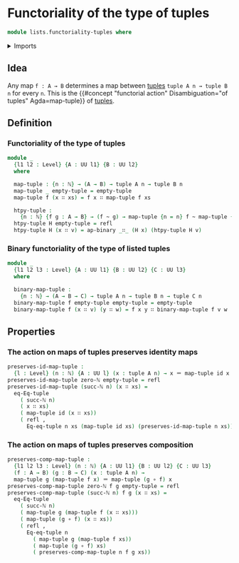 # Functoriality of the type of tuples

```agda
module lists.functoriality-tuples where
```

<details><summary>Imports</summary>

```agda
open import elementary-number-theory.natural-numbers

open import foundation.action-on-identifications-binary-functions
open import foundation.dependent-pair-types
open import foundation.function-extensionality
open import foundation.function-types
open import foundation.homotopies
open import foundation.identity-types
open import foundation.postcomposition-functions
open import foundation.universe-levels
open import foundation.whiskering-homotopies-composition

open import lists.tuples

open import univalent-combinatorics.standard-finite-types
```

</details>

## Idea

Any map `f : A → B` determines a map between [tuples](lists.tuples.md)
`tuple A n → tuple B n` for every `n`. This is the
{{#concept "functorial action" Disambiguation="of tuples" Agda=map-tuple}} of
[tuples](lists.tuples.md).

## Definition

### Functoriality of the type of tuples

```agda
module _
  {l1 l2 : Level} {A : UU l1} {B : UU l2}
  where

  map-tuple : {n : ℕ} → (A → B) → tuple A n → tuple B n
  map-tuple _ empty-tuple = empty-tuple
  map-tuple f (x ∷ xs) = f x ∷ map-tuple f xs

  htpy-tuple :
    {n : ℕ} {f g : A → B} → (f ~ g) → map-tuple {n = n} f ~ map-tuple {n = n} g
  htpy-tuple H empty-tuple = refl
  htpy-tuple H (x ∷ v) = ap-binary _∷_ (H x) (htpy-tuple H v)
```

### Binary functoriality of the type of listed tuples

```agda
module _
  {l1 l2 l3 : Level} {A : UU l1} {B : UU l2} {C : UU l3}
  where

  binary-map-tuple :
    {n : ℕ} → (A → B → C) → tuple A n → tuple B n → tuple C n
  binary-map-tuple f empty-tuple empty-tuple = empty-tuple
  binary-map-tuple f (x ∷ v) (y ∷ w) = f x y ∷ binary-map-tuple f v w
```

## Properties

### The action on maps of tuples preserves identity maps

```agda
preserves-id-map-tuple :
  {l : Level} (n : ℕ) {A : UU l} (x : tuple A n) → x ＝ map-tuple id x
preserves-id-map-tuple zero-ℕ empty-tuple = refl
preserves-id-map-tuple (succ-ℕ n) (x ∷ xs) =
  eq-Eq-tuple
    ( succ-ℕ n)
    ( x ∷ xs)
    ( map-tuple id (x ∷ xs))
    ( refl ,
      Eq-eq-tuple n xs (map-tuple id xs) (preserves-id-map-tuple n xs))
```

### The action on maps of tuples preserves composition

```agda
preserves-comp-map-tuple :
  {l1 l2 l3 : Level} (n : ℕ) {A : UU l1} {B : UU l2} {C : UU l3}
  (f : A → B) (g : B → C) (x : tuple A n) →
  map-tuple g (map-tuple f x) ＝ map-tuple (g ∘ f) x
preserves-comp-map-tuple zero-ℕ f g empty-tuple = refl
preserves-comp-map-tuple (succ-ℕ n) f g (x ∷ xs) =
  eq-Eq-tuple
    ( succ-ℕ n)
    ( map-tuple g (map-tuple f (x ∷ xs)))
    ( map-tuple (g ∘ f) (x ∷ xs))
    ( refl ,
      Eq-eq-tuple n
        ( map-tuple g (map-tuple f xs))
        ( map-tuple (g ∘ f) xs)
        ( preserves-comp-map-tuple n f g xs))
```
